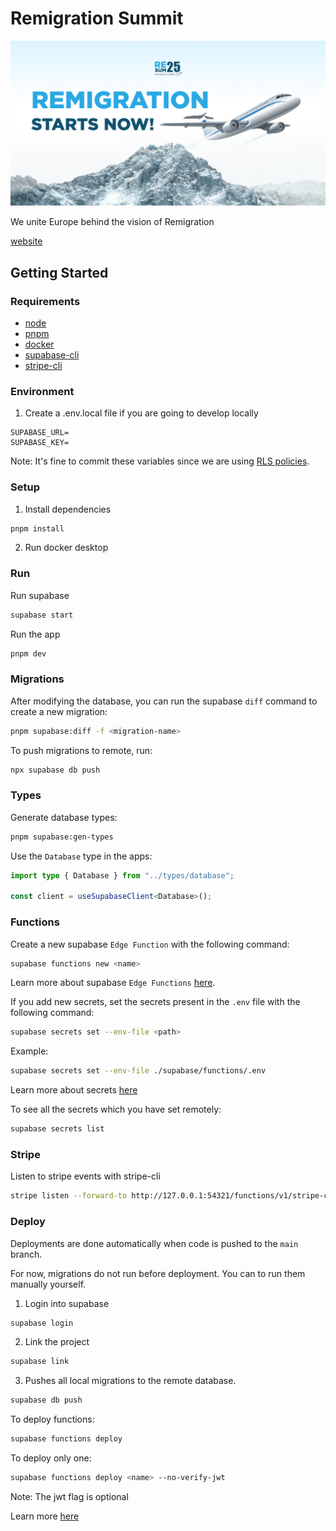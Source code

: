 # Remigration Summit

![here](public/og.png)

We unite Europe behind the vision of Remigration

[website](https://remigrationsummit.com)

## Getting Started

### Requirements

- [node](https://nodejs.org/en)
- [pnpm](https://pnpm.io/)
- [docker](https://www.docker.com/products/docker-desktop/)
- [supabase-cli](https://supabase.com/docs/guides/local-development/cli/getting-started)
- [stripe-cli](https://docs.stripe.com/stripe-cli)

### Environment

1. Create a .env.local file if you are going to develop locally

```
SUPABASE_URL=
SUPABASE_KEY=
```

Note: It's fine to commit these variables since we are using [RLS policies](https://supabase.com/docs/guides/database/postgres/row-level-security).

### Setup

1. Install dependencies

```bash
pnpm install
```

2. Run docker desktop

### Run

Run supabase

```bash
supabase start
```

Run the app

```bash
pnpm dev
```

### Migrations

After modifying the database, you can run the supabase `diff` command to create a new migration:

```bash
pnpm supabase:diff -f <migration-name>
```

To push migrations to remote, run:

```bash
npx supabase db push
```

### Types

Generate database types:

```bash
pnpm supabase:gen-types
```

Use the `Database` type in the apps:

```ts
import type { Database } from "../types/database";

const client = useSupabaseClient<Database>();
```

### Functions

Create a new supabase `Edge Function` with the following command:

```bash
supabase functions new <name>
```

Learn more about supabase `Edge Functions` [here](https://supabase.com/docs/guides/functions/quickstart).

If you add new secrets, set the secrets present in the `.env` file with the following command:

```bash
supabase secrets set --env-file <path>
```

Example:

```bash
supabase secrets set --env-file ./supabase/functions/.env
```

Learn more about secrets [here](https://supabase.com/docs/guides/functions/secrets)

To see all the secrets which you have set remotely:

```bash
supabase secrets list
```

### Stripe

Listen to stripe events with stripe-cli

```bash
stripe listen --forward-to http://127.0.0.1:54321/functions/v1/stripe-checkout-session-completed-webhook --events=checkout.session.completed
```

### Deploy

Deployments are done automatically when code is pushed to the `main` branch.

For now, migrations do not run before deployment. You can to run them manually yourself.

1. Login into supabase

```bash
supabase login
```

2. Link the project

```bash
supabase link
```

3. Pushes all local migrations to the remote database.

```bash
supabase db push
```

To deploy functions:

```bash
supabase functions deploy
```

To deploy only one:

```bash
supabase functions deploy <name> --no-verify-jwt
```

Note: The jwt flag is optional

Learn more [here](https://supabase.com/docs/guides/functions/deploy)
